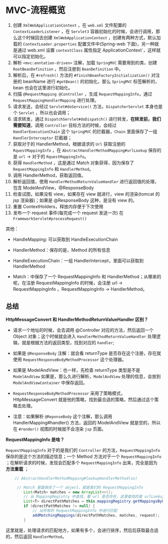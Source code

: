 # MVC-流程概览



1. 创建 `XmlWebApplicationContext` ，在 `web.xml` 文件配置的 `ContextLoaderListener` ，在 `Servlet3` 容器初始化的时候，会进行调用，那么这个时候回去创建 `XmlWebApplicationContext` ，创建有两种方式，默认加载的 `ContextLoader.properties` 配置文件中(Spring-web 下面)，另一种就是通过 web.xml 设置 `contextClass` 属性指定 ApplicationContext`，这样就可以指定初始化。
2. 解析 `<mvc:anntation-driven>` 注解，加载 `SpringMVC` 需要用到的类，创建 `RootBeanDefinition` ，然后注册到 `BeanDefinition` 中。
3. 解析后，在 `#refresh()` 方法的 `#finishBeanFactoryInitialization()` 对注册的 beanName 进行 `#getBean()` 的初始化，那么 `SpringMVC` 标签解析的，bean 也会在这里进行初始化。
4. 扫描 `@RequestMapping @Controller` ，生成 `RequestMappingInfo`，通过 `RequestMappingHandlerMapping` 进行处理。
5. 请求发送，会经过 `Servlet#doService()` 方法，`DispatcherServlet` 本身也是个 `Servlet` ，所以也会调用；
6. 请求转发，通过 `DispatchServlet#doDispatch()` 进行转发，**在转发前，我们需要知道**，调用 `Controller` 目标方法的时候，会经过 `HandlerExecutionChain` 这个 `SpringMVC` 的拦截器，`Chain` 里面保存了一组 `HandlerInterceptor` 拦截器；
7. 获取对于的 HandlerMethod，根据请求的 `Url` 获取注册的 `RquestMappingInfo` ，在 `AbstractHandlerMethodMapping#urlLookup` 保存的是 `url` -> 对于的 `RquestMappingInfo`。
8. 获得 `HandlerMethod` ，这是通过 Match 对象获得，因为保存了 `RequestMappingInfo` 和 `HandlerMethod`。
9. 调用 HandlerMethod，获取返回值。
10. 解析返回值，使用 `HandlerMethodReturnValueHandler` 进行返回值的处理，包含 ModelAndView，@ResponseBody
11. 检查试图，如果没有 view，如果存在 view 就进行，view 的渲染(tomcat 的 jsp 渲染器)；如果是 @ResponseBody 这种，是没有 view 的。
12. 重置 ContextHolders，释放内存便于下次使用
13. 发布一个 request 事件(每完成一个 request 发送一次) 在 `FrameworkServlet#processRequest()`





其他：

- HandleMapping: 可以获取到 HandleExecutionChain 

- HandlerMethod：保存的是，Method 的所有信息

- HandleExecutionChain：一组 HandlerIntercept，里面可以获取到 HandlerMethod

- Match：中保存了一个 RequestMappingInfo 和 HandlerMethod；从哪来的呢，在注册 RequestMappingInfo 的时候，会注册 url -> RequestMappingInfo ，RequestMappingInfo -> HandlerMethod。

  





## 总结

**HttpMessageConvert 和 HandlerMethodReturnValueHandler 区别？**

- 请求一个地址的时候，会去调用 @Controller 对应的方法，然后返回一个 Object 对象；这个时候就会进入 `HandlerMethodReturnValueHandler` 处理逻辑，就是根据方法的返回类型，找到对应的 `handler`; 

- 如果是 `@ResponseBody` 注解：就会看 returnType 是否存在这个注册，存在就使用 `RequestResponseBodyMethodProcessor` 这个处理器。

- 如果是 ModelAndView：也一样，先检查 returnType 类型是不是 `ModelAndView` 如果是，那么久进行解析，`ModelAndView` 处理的信息，会放到 `ModelAndViewContainer` 中保存返回。

- `RequestResponseBodyMethodProcessor` 采用了策略模式，HttpMessageConvert 就是他的策略，找到最合适的策略，然后通过这个策略去处理。

- 注意：如果解析 `@ReponseBody` 这个注解，那么调用 HandlerMapping#handler() 方法，返回的 ModelAndView 就是空的，所以在 `#render()` 视图的时候就不会渲染 `jsp` 页面。



**RequestMappingInfo 是啥？**

`RequestMappingInfo` 对于的是我们的 `Controller` 的方法，`RequestMappingInfo` 保存的是这个方法的描述信息；一个 Method 方法对于一个  `RequestMappingInfo` ；在解析请求的时候，发现会匹配多个 `RequestMappingInfo` 出来，完全是因为 **方法重载** ；

```java
	// AbstractHandlerMethodMapping#lookupHandlerMethod(xx)

	 // Match 里面保存了一个 object，就是我们的 RequestMappingInfo
		List<Match> matches = new ArrayList<>();
		// 从 MappingRegistry 中查找，看 url 是否存在，这里查找的是 urlLookup
		List<T> directPathMatches = this.mappingRegistry.getMappingsByUrl(lookupPath);
		if (directPathMatches != null) {
			// 从所有的 RequestMappingInfo 中进行匹配
			addMatchingMappings(directPathMatches, matches, request);
		}
```

这里就是，处理请求的匹配地方，如果有多个，会进行排序，然后后获取最合适的，然后返回 `HandlerMethod`。















